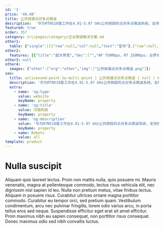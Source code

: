 ```yaml
---
id: '1'
price: '49.40'
title: 公共频谱点对多点微波
description:  '华为RTN510是工作在4.91-5.97 GHz公共频段的点对多点微波系统，支持视通(LOS)和非视通 (NLOS)传输，以及点对多点灵活组网，能够高效实现视频监控等海量信息化站点的站点业务回传，在油气田监控、园区互联和宽带覆盖等领域得到广泛应用。'
featured: true
order: 357
category: src/pages/category/企业微波解决方案.md
other1: 
  table: {"single":[[{"row":null,"col":null,"text":"型号"},{"row":null,"col":null,"text":"RTN510 AP（中心站）"},{"row":null,"col":null,"text":"RTN510 RT（远端站）"}],[{"row":null,"col":null,"text":"频率范围"},{"row":null,"col":"2","text":"5 GHz：4910 – 5970 MHz"}],[{"row":null,"col":null,"text":"波道间隔"},{"row":null,"col":"2","text":"10|20|40|80 MHz"}],[{"row":null,"col":null,"text":"RF 功能"},{"row":null,"col":"2","text":"GPS 同步\nDFS (动态频率选择)\nAM (自适应调制)"}],[{"row":null,"col":null,"text":"吞吐量"},{"row":null,"col":null,"text":"750 Mbps"},{"row":null,"col":null,"text":"250 Mbps"}],[{"row":null,"col":null,"text":"以太网业务端口"},{"row":null,"col":null,"text":"1*GE(o)，1* GE(e)，\n1*GE (PoE)"},{"row":null,"col":null,"text":"1*GE (PoE)"}],[{"row":null,"col":null,"text":"功耗"},{"row":null,"col":null,"text":"25 W （典型）"},{"row":null,"col":null,"text":"10 W （典型）"}],[{"row":null,"col":null,"text":"供电方式"},{"row":null,"col":"2","text":"AC/DC/PoE"}],[{"row":null,"col":null,"text":"防护级别"},{"row":null,"col":"2","text":"IP67"}],[{"row":null,"col":null,"text":"运行温度"},{"row":null,"col":"2","text":"-40°C ～ +60°C"}]]}
other2:
  features: [{"title":"超大带宽","dec":["","AP 750Mbps，RT 250Mbps，业界领先\n上下行带宽可配，适应视频回传、宽带接入、专线等各种场景",""]},{"title":"超强抗扰","dec":["","TDMA时隙精确控制，业务定发定收，\n解决多终端并发冲突",""]},{"title":"超强环境适应","dec":["","合金外壳，IP67超强防尘防浸泡，10KV防雷，防盐腐，适配-40 ℃ ~+60℃严苛环境",""]}]
other3: null
other4:
  images: {"other":{"org":"other","img":["公共频谱点对多点微波.png"]}}
seo:
  title: unlicensed-point-to-multi-point | 公共频谱点对多点微波 | null | null | 企业微波解决方案 | 企业无线
  description: '华为RTN510是工作在4.91-5.97 GHz公共频段的点对多点微波系统，支持视通(LOS)和非视通 (NLOS)传输，以及点对多点灵活组网，能够高效实现视频监控等海量信息化站点的站点业务回传，在油气田监控、园区互联和宽带覆盖等领域得到广泛应用。'
  extra:
    - name: 'og:type'
      value: website
      keyName: property
    - name: 'og:title'
      value: 河南网田
      keyName: property
    - name: 'og:description'
      value: '华为RTN510是工作在4.91-5.97 GHz公共频段的点对多点微波系统，支持视通(LOS)和非视通 (NLOS)传输，以及点对多点灵活组网，能够高效实现视频监控等海量信息化站点的站点业务回传，在油气田监控、园区互联和宽带覆盖等领域得到广泛应用。'
      keyName: property
    - name: Robots
      value: all
template: product
---
```


# Nulla suscipit

Aliquam quis laoreet lectus. Proin non mattis nulla, quis posuere mi. Mauris venenatis, magna at pellentesque commodo, lectus risus vehicula elit, nec dignissim nisl sapien id leo. Nulla non pretium metus, vitae finibus lectus. Aliquam in posuere risus. Curabitur ultrices ornare magna porttitor commodo. Curabitur eu tempor orci, sed pretium quam. Vestibulum condimentum, arcu nec pulvinar fringilla, lorem odio varius arcu, in porta tellus eros sed neque. Suspendisse efficitur eget erat sit amet efficitur. Proin maximus nibh eu sapien consequat, non porttitor risus consequat. Donec maximus odio sed nibh convallis luctus.